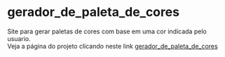 # gerador_de_paleta_de_cores
Site para gerar paletas de cores com base em uma cor indicada pelo usuario.
</br>
Veja a página do projeto clicando neste link <a href="https://joaopedro2dev.github.io/gerador_de_paleta_de_cores/">gerador_de_paleta_de_cores</a>
